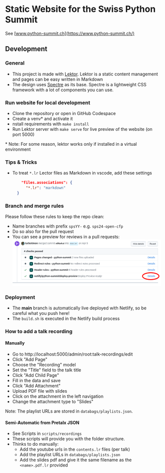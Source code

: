 # Static Website for the Swiss Python Summit

See [www.python-summit.ch](https://www.python-summit.ch/)

## Development

### General

* This project is made with [Lektor](https://www.getlektor.com/). Lektor is a static content management and pages can be easy written in Markdown
* The design uses [Spectre](https://picturepan2.github.io/spectre/index.html) as its base. Spectre is a lightweight CSS framework with a lot of components you can use.

### Run website for local development

* Clone the repository or open in GitHub Codespace
* Create a venv* and activate it
* nstall requirements with `make install`
* Run Lektor server with `make serve` for live preview of the website (on port 5000)

\* Note: For some reason, lektor works only if installed in a virtual environment

### Tips & Tricks

* To treat `*.lr` Lector files as Markdown in vscode, add these settings
  ```json
      "files.associations": {
        "*.lr": "markdown"
    }
  ```

### Branch and merge rules

Please follow these rules to keep the repo clean:

* Name branches with prefix `spsYY-` e.g. `sps24-open-cfp`
* Do so also for the pull request
* You can see a preview for reviews in a pull requests:
![preview](./doc/preview.png)

### Deployment

* The **main** branch is automatically live deployed with Netlify, so be careful what you push here!
* The `build.sh` is executed in the Netlify build process

### How to add a talk recording

#### Manually
- Go to http://localhost:5000/admin/root:talk-recordings/edit
- Click "Add Page"
- Choose the "Recording" model
- Set the "Title" field to the talk title
- Click "Add Child Page"
- Fill in the data and save
- Click "Add Attachment"
- Upload PDF file with slides
- Click on the attachment in the left navigation
- Change the attachment type to "Slides"

Note: The playlist URLs are stored in `databags/playlists.json`.

#### Semi-Automatic from Pretalx JSON

- See Scripts in `scripts/recordings`
- These scripts will provide you with the folder structure.
- Thinks to do manually:
    - Add the youtube urls in the `contents.lr` files (per talk)
    - Add the playlist URLs in `databags/playlists.json`
    - Add the slides pdf and give it the same filename as the `<name>.pdf.lr` provided